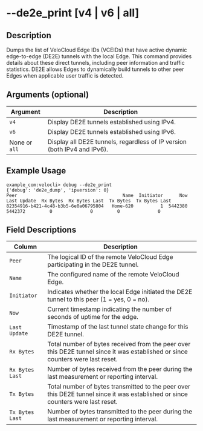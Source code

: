 #	--de2e_print [v4 | v6 | all]

##	Description
Dumps the list of VeloCloud Edge IDs (VCEIDs) that have active dynamic edge-to-edge (DE2E) tunnels with the local Edge. This command provides details about these direct tunnels, including peer information and traffic statistics. DE2E allows Edges to dynamically build tunnels to other peer Edges when applicable user traffic is detected.

##	Arguments (optional)
| Argument | Description |
|---|---|
| `v4` | Display DE2E tunnels established using IPv4. |
| `v6` | Display DE2E tunnels established using IPv6. |
| None or `all` | Display all DE2E tunnels, regardless of IP version (both IPv4 and IPv6). |

##	Example Usage
```
example_com:velocli> debug --de2e_print
{'debug': 'de2e_dump', 'ipversion': 0}
Peer                                       Name  Initiator      Now  Last Update  Rx Bytes  Rx Bytes Last  Tx Bytes  Tx Bytes Last
82354916-b421-4c48-b3b5-6e0a06795804   Home-620          1  5442380      5442372         0              0         0              0

```

##	Field Descriptions
| Column | Description |
|---|---|
| `Peer` | The logical ID of the remote VeloCloud Edge participating in the DE2E tunnel. |
| `Name` | The configured name of the remote VeloCloud Edge. |
| `Initiator` | Indicates whether the local Edge initiated the DE2E tunnel to this peer (1 = yes, 0 = no). |
| `Now` | Current timestamp indicating the number of seconds of uptime for the edge. |
| `Last Update` | Timestamp of the last tunnel state change for this DE2E tunnel. |
| `Rx Bytes` | Total number of bytes received from the peer over this DE2E tunnel since it was established or since counters were last reset. |
| `Rx Bytes Last` | Number of bytes received from the peer during the last measurement or reporting interval. |
| `Tx Bytes` | Total number of bytes transmitted to the peer over this DE2E tunnel since it was established or since counters were last reset. |
| `Tx Bytes Last` | Number of bytes transmitted to the peer during the last measurement or reporting interval. |